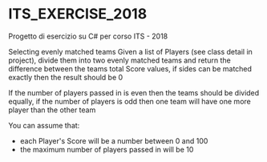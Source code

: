 # ITS_EXERCISE_2018
Progetto di esercizio su C# per corso ITS - 2018

Selecting evenly matched teams
Given a list of Players (see class detail in project), divide them into two evenly matched teams and return the difference between the teams total Score values, if sides can be matched exactly then the result should be 0

If the number of players passed in is even then the teams should be divided equally, if the number of players is odd then one team will have one more player than the other team

You can assume that:

- each Player's Score will be a number between 0 and 100
- the maximum number of players passed in will be 10
